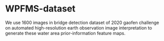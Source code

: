 # WPFMS-dataset
We use 1600 images in bridge detection dataset of 2020 gaofen challenge on automated high-resolution earth observation image interpretation to generate these water area prior-information feature maps.
